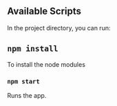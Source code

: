## Available Scripts

In the project directory, you can run:

## `npm install`

To install the node modules

### `npm start`

Runs the app.
